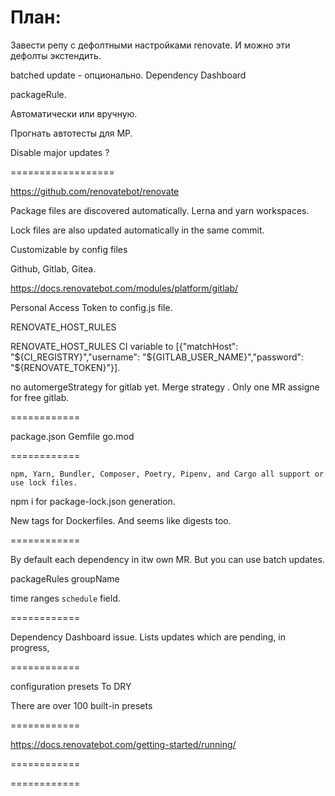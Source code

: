 


# План:

Завести репу с дефолтными настройками renovate.
И можно эти дефолты экстендить.



batched update - опционально.
Dependency Dashboard

packageRule.

Автоматически или вручную.

Прогнать автотесты для МР.

Disable major updates ?

==================

https://github.com/renovatebot/renovate

Package files are discovered automatically.
Lerna and yarn workspaces.

Lock files are also updated automatically in the same commit.

Customizable by config files

Github, Gitlab, Gitea.

https://docs.renovatebot.com/modules/platform/gitlab/

Personal Access Token to config.js file.

RENOVATE_HOST_RULES

RENOVATE_HOST_RULES CI variable to [{"matchHost": "${CI_REGISTRY}","username": "${GITLAB_USER_NAME}","password": "${RENOVATE_TOKEN}"}].


no automergeStrategy for gitlab yet.
Merge strategy .
Only one MR assigne for free gitlab.

============

package.json
Gemfile
go.mod

============

`npm, Yarn, Bundler, Composer, Poetry, Pipenv, and Cargo all support or use lock files.`

npm i for package-lock.json generation.

New tags for Dockerfiles.
And seems like digests too.

============

By default each dependency in itw own MR.
But you can use batch updates.

packageRules groupName

time ranges
`schedule` field.

============

Dependency Dashboard issue.
Lists updates which are pending, in progress,

============

configuration presets
To DRY

There are over 100 built-in presets

============

https://docs.renovatebot.com/getting-started/running/




============


============




